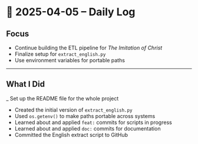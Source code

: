# 📅 2025-04-05 – Daily Log

##  Focus
- Continue building the ETL pipeline for *The Imitation of Christ*
- Finalize setup for `extract_english.py`
- Use environment variables for portable paths

---

## What I Did

_ Set up the README file for the whole project
- Created the initial version of `extract_english.py`
- Used `os.getenv()` to make paths portable across systems
- Learned about and applied `feat:` commits for scripts in progress
- Learned about and applied `doc:` commits for documentation
- Committed the English extract script to GitHub
